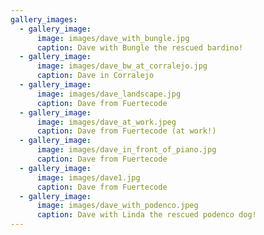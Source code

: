 ```yaml
---
gallery_images:
  - gallery_image:
      image: images/dave_with_bungle.jpg
      caption: Dave with Bungle the rescued bardino!
  - gallery_image:
      image: images/dave_bw_at_corralejo.jpg
      caption: Dave in Corralejo
  - gallery_image:
      image: images/dave_landscape.jpg
      caption: Dave from Fuertecode
  - gallery_image:
      image: images/dave_at_work.jpeg
      caption: Dave from Fuertecode (at work!)
  - gallery_image:
      image: images/dave_in_front_of_piano.jpg
      caption: Dave from Fuertecode
  - gallery_image:
      image: images/dave1.jpg
      caption: Dave from Fuertecode
  - gallery_image:
      image: images/dave_with_podenco.jpeg
      caption: Dave with Linda the rescued podenco dog!
---
```

